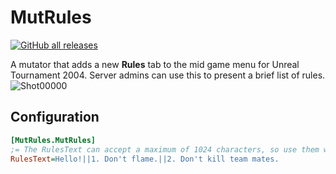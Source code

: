 # MutRules

[![GitHub all releases](https://img.shields.io/github/downloads/EliteTrials/UT2004-MutRules/total)](https://github.com/EliteTrials/UT2004-MutRules/releases)

A mutator that adds a new **Rules** tab to the mid game menu for Unreal Tournament 2004. Server admins can use this to present a brief list of rules.
![Shot00000](https://user-images.githubusercontent.com/808593/223909926-f5365fbc-2460-469b-9025-fba823863dae.png)

## Configuration

```ini
[MutRules.MutRules]
;= The RulesText can accept a maximum of 1024 characters, so use them wisely!
RulesText=Hello!||1. Don't flame.||2. Don't kill team mates.
```
